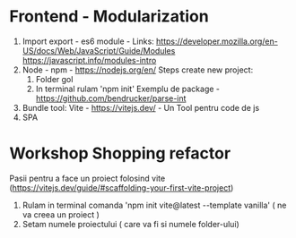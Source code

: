 # Frontend - Modularization

1. Import export - es6 module -
Links: 
https://developer.mozilla.org/en-US/docs/Web/JavaScript/Guide/Modules
https://javascript.info/modules-intro
2. Node - npm - https://nodejs.org/en/ 
  Steps create new project: 
    1. Folder gol 
    2. In terminal rulam 'npm init'
  Exemplu de package - https://github.com/bendrucker/parse-int
3. Bundle tool: Vite - https://vitejs.dev/ - Un Tool pentru code de js
4. SPA

# Workshop Shopping refactor

Pasii pentru a face un proiect folosind vite (https://vitejs.dev/guide/#scaffolding-your-first-vite-project)
1. Rulam in terminal comanda 'npm init vite@latest --template vanilla' ( ne va creea un proiect )
2. Setam numele proiectului ( care va fi si numele folder-ului)